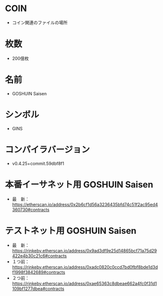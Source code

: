 # COIN

* コイン関連のファイルの場所

# 枚数
* 200億枚

# 名前
* GOSHUIN Saisen

# シンボル
* GINS

# コンパイラバージョン
* v0.4.25+commit.59dbf8f1

# 本番イーサネット用 GOSHUIN Saisen

* 最　新：https://etherscan.io/address/0x2b6cf1d56a3236435bfd74c51f2ac95ed4360730#contracts

# テストネット用 GOSHUIN Saisen

* 最　新：https://rinkeby.etherscan.io/address/0x9ad3df9e25d14865bcf71a75d29422e4b30c21c6#contracts
* １つ前：https://rinkeby.etherscan.io/address/0xadc0820c0ccd7bd0fbf8bde1d3df1998f3842689#contracts
* ２つ前：https://rinkeby.etherscan.io/address/0xae65363c8dbeae662a4fc0f31d1109bf1277dbea#contracts

